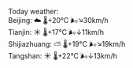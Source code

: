 Today weather:  
Beijing: ☁️   🌡️+20°C 🌬️↘30km/h  
Tianjin: ☀️   🌡️+17°C 🌬️↓11km/h  
Shijiazhuang: ⛅️  🌡️+19°C 🌬️↘19km/h  
Tangshan: ☀️   🌡️+22°C 🌬️↓13km/h  
